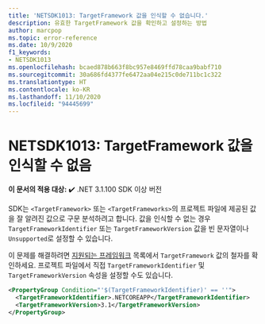 ```yaml
---
title: 'NETSDK1013: TargetFramework 값을 인식할 수 없습니다.'
description: 유효한 TargetFramework 값을 확인하고 설정하는 방법
author: marcpop
ms.topic: error-reference
ms.date: 10/9/2020
f1_keywords:
- NETSDK1013
ms.openlocfilehash: bcaed878b663f8bc957e8469ffd78caa9babf710
ms.sourcegitcommit: 30a686fd4377fe6472aa04e215c0de711bc1c322
ms.translationtype: HT
ms.contentlocale: ko-KR
ms.lasthandoff: 11/10/2020
ms.locfileid: "94445699"
---
```

# <a name="netsdk1013-the-targetframework-value-was-not-recognized"></a>NETSDK1013: TargetFramework 값을 인식할 수 없음

**이 문서의 적용 대상:** ✔️ .NET 3.1.100 SDK 이상 버전

SDK는 `<TargetFramework>` 또는 `<TargetFrameworks>`의 프로젝트 파일에 제공된 값을 잘 알려진 값으로 구문 분석하려고 합니다.  값을 인식할 수 없는 경우 `TargetFrameworkIdentifier` 또는 `TargetFrameworkVersion` 값을 빈 문자열이나 `Unsupported`로 설정할 수 있습니다.

이 문제를 해결하려면 [지원되는 프레임워크](../../../standard/frameworks.md) 목록에서 `TargetFramework` 값의 철자를 확인하세요.
프로젝트 파일에서 직접 `TargetFrameworkIdentifier` 및 `TargetFrameworkVersion` 속성을 설정할 수도 있습니다.

```xml
<PropertyGroup Condition="'$(TargetFrameworkIdentifier)' == ''">
  <TargetFrameworkIdentifier>.NETCOREAPP</TargetFrameworkIdentifier>
  <TargetFrameworkVersion>3.1</TargetFrameworkVersion>
</PropertyGroup>
```
